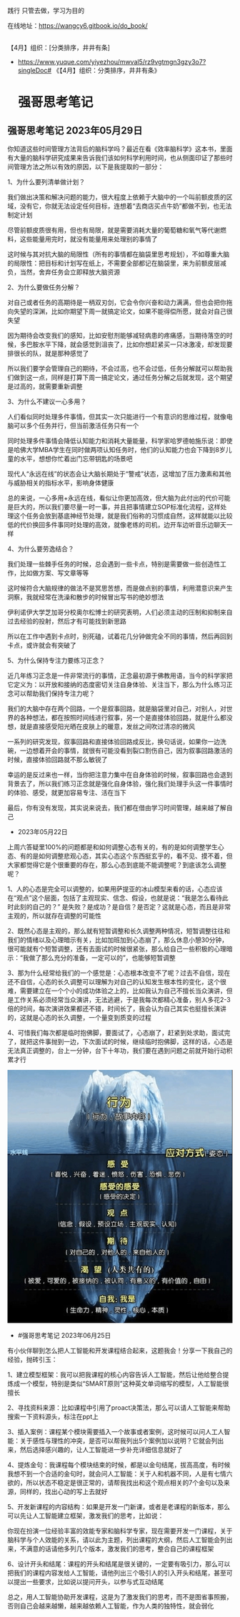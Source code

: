 

践行 只管去做，学习为目的

在线地址：https://wangcy6.gitbook.io/do_book/


 ## 
 【4月】组织：[分类排序，井井有条]

 - https://www.yuque.com/yiyezhou/mwval5/rz9vgtmgn3gzy3o7?singleDoc# 《【4月】组织：分类排序，井井有条》

   
   
   
   
   
   
   # 强哥思考笔记 

## 强哥思考笔记 2023年05月29日

你知道这些时间管理方法背后的脑科学吗？最近在看《效率脑科学》这本书，里面有大量的脑科学研究成果来告诉我们该如何科学利用时间，也从侧面印证了那些时间管理方法之所以有效的原因，以下是我提取的一部分：

1、为什么要列清单做计划？

我们做出决策和解决问题的能力，很大程度上依赖于大脑中的一个叫前额皮质的区域，没有它，你就无法设定任何目标，连想着“去商店买点牛奶”都做不到，也无法制定计划

尽管前额皮质很有用，但也有局限，就是需要消耗大量的葡萄糖和氧气等代谢燃料，这些能量用完时，就没有能量用来处理别的事情了

这时候与其对抗大脑的局限性（所有的事情都在脑袋里思考规划），不如尊重大脑的局限性：把目标和计划写在纸上，不需要全部都记在脑袋里，来为前额皮层减负，当然，舍弃任务会立即释放大脑资源

2、为什么要做任务分解？

对自己或者任务的高期待是一柄双刃剑，它会令你兴奋和动力满满，但也会把你拖向失望的深渊，比如你期望下周一就搞定论文，如果不能得偿所愿，就会对自己很失望

因为期待会改变我们的感知，比如安慰剂能够减轻病患的疼痛感，当期待落空的时候，多巴胺水平下降，就会感觉到沮丧了，比如你想赶紧买一只冰激凌，却发现要排很长的队，就是那种感觉了

所以我们要学会管理自己的期待，不会过高，也不会过低，任务分解就可以帮助我们做到这一点，同样是打算下周一搞定论文，通过任务分解之后就发现，这个期望是过高的，就需要重新调整

3、为什么不建议一心多用？

人们看似同时处理多件事情，但其实一次只能进行一个有意识的思维过程，就像电脑可以多个任务并行，但当前激活任务只有一个

同时处理多件事情会降低认知能力和消耗大量能量，科学家哈罗德帕施乐说：即使是哈佛大学MBA学生在同时做两项认知任务时，他们的认知能力也会下降到8岁儿童的水平，想想你忙着出门忘带钥匙的场景吧

现代人“永远在线”的状态会让大脑长期处于“警戒”状态，这增加了压力激素和其他与威胁相关的指标水平，影响身体健康

总的来说，一心多用+永远在线，看似让你更加高效，但大脑为此付出的代价可能是巨大的，所以我们要尽量一时一事，并且把事情建立SOP标准化流程，这样处理这个任务会放到基底神经节处理，就是我们俗称的习惯成自然，这样就能以比较低的代价换回多件事同时处理的高效，就像老练的司机，边开车边听音乐边聊天一样

4、为什么要劳逸结合？

我们处理一些棘手任务的时候，总会遇到一些卡点，特别是需要做一些创造性工作，比如做方案、写文章等等

这时候符合大脑规律的做法不是冥思苦想，而是做点别的事情，利用潜意识来产生洞察，我就经常在洗澡和散步的时候冒出写书的绝妙想法

伊利诺伊大学芝加哥分校奥尔松博士的研究表明，人们必须主动的压制和抑制来自过去经验的投射，然后才有可能找到新思路

所以在工作中遇到卡点时，别死磕，试着花几分钟做完全不同的事情，然后再回到卡点，或许就会有突破了

5、为什么保持专注力要练习正念？

近几年练习正念是一件非常流行的事情，正念最初源于佛教用语，当今的科学家把它定义为：以开放和接纳的态度密切关注自身体验、关注当下，那么为什么练习正念可以帮助我们保持专注力呢？

我们的大脑中存在两个回路，一个是叙事回路，就是脑袋里对自己，对别人，对世界的各种想法，都在按照时间线进行叙事，另一个是直接体验回路，就是什么都没想，就是直接感受阳光晒在皮肤上的暖意，发丝之间吹过清凉的微风

一系列的研究发现，叙事回路和直接体验回路成反比，换句话说，如果你一边洗碗，一边想着开会的事情，就很有可能没看到裂口割伤自己，因为叙事回路激活的时候，直接体验回路就不那么敏锐了

幸运的是反过来也一样，当你把注意力集中在自身体验的时候，叙事回路也会退到背景去了，所以我们练习正念就是强化自身体验，强化我们处理手头这一件事情时的体验、感受，就更加容易专注、活在当下

最后，你有没有发现，其实说来说去，我们都在借由学习时间管理，越来越了解自己





- 2023年05月22日

上周六答疑里100%的问题都是和如何调整心态有关的，有的是如何调整学生心态、有的是如何调整悲观心态，其实心态这个东西挺玄乎的，看不见、摸不着，但大家都觉得它是个很重要的存在，那么心态到底能不能调整呢？到底该怎么调整呢？

1、人的心态是完全可以调整的，如果用萨提亚的冰山模型来看的话，心态应该在“观点”这个层面，包括了主观现实、信念、假设，也就是说：“我是怎么看待此时此刻的自己的？” 是失败？是成功？是自信？是否定？这就是心态，而且是非常主观的，所以就存在调整的可能性

2、既然心态是主观的，那么就有短暂调整和长久调整两种情况，短暂调整往往和我们的情绪以及心理暗示有关，比如加班加到心态崩了，那么休息小憩30分钟，很可能就有个短暂调整，还有去面试的时候很紧张，那么给自己一些积极的心理暗示：“我做了那么充分的准备，一定可以的”，也能够短暂调整

3、那为什么经常给我们的一个感觉是：心态根本改变不了呢？过去不自信，现在还不自信，心态的长久调整可以理解为对自己的认知发生根本性的变化，这个很难，需要建立在一个个小的成功体验之上的，比如我认为自己不擅长当众演讲，但是工作关系必须经常当众演讲，无法逃避，于是我每次都精心准备，别人多花2-3倍的时间，每次演讲效果都还不错，时间长了，我会认为自己其实也挺擅长演讲的，这就是心态的长久调整，一个量变到质变的过程

4、可惜我们每次都是临时抱佛脚，要面试了，心态崩了，赶紧到处求助，面试完了，就把这件事抛到一边，下次面试的时候，继续临时抱佛脚，这样的话，心态是无法真正调整的，台上一分钟，台下十年功，我们要在遇到问题之前就开始行动积累才行

![a47a923cae1166097d4690065ad0ef0.jpg](assets/bvnTYimZktSzeXP.jpg)



- #强哥思考笔记 2023年06月25日

有小伙伴聊到怎么把人工智能和开发课程结合起来，这题我会！分享一下我自己的经验，抛砖引玉：

1、建立模型框架：我可以把我课程的核心内容告诉人工智能，然后让他给整合提炼成一个模型，特别是类似“SMART原则”这种英文单词缩写的模型，人工智能很擅长

2、寻找资料来源：比如课程中引用了proact决策法，那么可以请人工智能来帮助搜索一下资料源头，标注在ppt上

3、插入案例：课程某个模块需要插入一个故事或者案例，这时候可以问人工人智能：关于感性与理性的冲突，是否可以帮我列出5个案例加以说明？它就会列出来，然后选择感兴趣的，让人工智能进一步补充详细信息就好了

4、提炼金句：我课程每个模块结束的时候，都是以金句结尾，拔高高度，有时候我想不到一个合适的金句时，就会问人工智能：关于人和机器不同，人是有七情六欲的，所以状态不稳定是很正常的，请帮我找出和这个观点相关的7个金句以及来源，同样的，找出心动的写上去就好

5、开发新课程的内容结构：如果是开发一门新课，或者是老课程的新版本，那么可以先让人工智能建立框架，激发我们的思考，比如说：

你现在扮演一位经验丰富的效能专家和脑科学专家，现在需要开发一门课程，关于脑科学与个人效能的关系，请以此为主题，列出课程的大纲，然后人工智能会列出来，不满意的话请他多列几个版本，激发我们的思考，整合自己的课程框架  

6、设计开头和结尾：课程的开头和结尾是很关键的，一定要有吸引力，那么可以把我们的课程内容发给人工智能，请他列出三个吸引人的引入开头和结尾，甚至可以提出一些要求，比如说以提问开头，以参与式互动结尾

总之，用人工智能协助开发课程，这是为了激发我们的思考，而不是图省事照搬，否则自己会越来越懒，越来越依赖人工智能，作为人类的独特性，就会弱化
